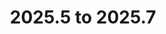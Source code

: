 ---
title: "2025.5 to 2025.7"
linkTitle: "2025.5 to 2025.7"
description: "Instructions to upgrade {{% ctx %}} 2025.5 to 2025.7"
weight: 910 
---